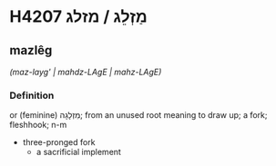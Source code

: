# H4207 מַזְלֵג / מזלג

## mazlêg

_(maz-layg' | mahdz-LAɡE | mahz-LAɡE)_

### Definition

or (feminine) מִזְלָגָה; from an unused root meaning to draw up; a fork; fleshhook; n-m

- three-pronged fork
  - a sacrificial implement
